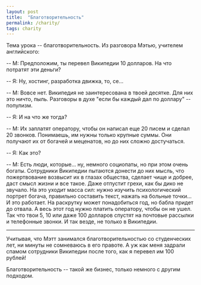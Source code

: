 ```yaml
---
layout: post
title:  "Благотворительность"
permalink: /charity/
tags: charity
---
```


Тема урока -- благотворительность. Из разговора Мэтью, учителем английского:

-- М: Предположим, ты перевел Википедии 10 долларов. На что потратят эти деньги?

-- Я: Ну, хостинг, разработка движка, то, се...

-- М: Вовсе нет. Википедия не заинтересована в твоей десятке. Для них это ничто,
пыль. Разговоры в духе "если бы каждый дал по доллару" -- популизм.

-- Я: И на что же тогда?

-- М: Их заплатят оператору, чтобы он написал еще 20 писем и сделал 20
звонков. Понимаешь, им нужны только крупные суммы. Они получают их от богачей и
меценатов, но до них сложно достучаться.

-- Я: Как это?

-- М: Есть люди, которые... ну, немного социопаты, но при этом очень
богаты. Сотрудники Википедии пытаются донести до них мысль, что пожертвование
возвысит их в глазах общества, сделает чище и добрее, даст смысл жизни и все
такое. Даже отпустит грехи, как бы дико не звучало. На это уходит масса сил:
нужно изучить психологический портрет богача, правильно составить текст, нажать
на больные точки... И это работает. На раскрутку может понадобиться год, но
бабла придет до отвала. А весь этот год нужно платить оператору, чтобы он не
ушел. Так что твои 5, 10 или даже 100 долларов спустят на почтовые рассылки и
телефонные звонки. И так везде, не только в Википедии.

---

Учитывая, что Мэтт занимался благотворительностью со студенческих лет, ни минуты
не сомневаюсь в его правоте. А уж как меня задрали спамом сотрудники Википедии
после того, как я перевел им 100 рублей!

Благотворительность -- такой же бизнес, только немного с другим подходом.
